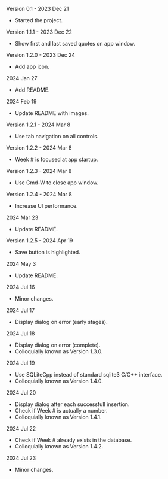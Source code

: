 Version 0.1 - 2023 Dec 21
- Started the project.

Version 1.1.1 - 2023 Dec 22
- Show first and last saved quotes on app window.

Version 1.2.0 - 2023 Dec 24
- Add app icon.

2024 Jan 27
- Add README.

2024 Feb 19
- Update README with images.

Version 1.2.1 - 2024 Mar 8
- Use tab navigation on all controls.

Version 1.2.2 - 2024 Mar 8
- Week # is focused at app startup.

Version 1.2.3 - 2024 Mar 8
- Use Cmd-W to close app window.

Version 1.2.4 - 2024 Mar 8
- Increase UI performance.

2024 Mar 23
- Update README.

Version 1.2.5 - 2024 Apr 19
- Save button is highlighted.

2024 May 3
- Update README.

2024 Jul 16
- Minor changes.

2024 Jul 17
- Display dialog on error (early stages).

2024 Jul 18
- Display dialog on error (complete).
- Colloquially known as Version 1.3.0.

2024 Jul 19
- Use SQLiteCpp instead of standard sqlite3 C/C++ interface.
- Colloquially known as Version 1.4.0.

2024 Jul 20
- Display dialog after each successfull insertion.
- Check if Week # is actually a number.
- Colloquially known as Version 1.4.1.

2024 Jul 22
- Check if Week # already exists in the database.
- Colloquially known as Version 1.4.2.

2024 Jul 23
- Minor changes.





